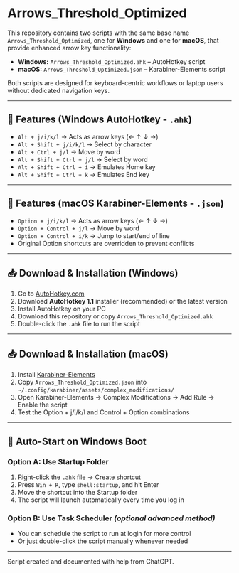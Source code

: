 # Arrows_Threshold_Optimized

This repository contains two scripts with the same base name `Arrows_Threshold_Optimized`, one for **Windows** and one for **macOS**, that provide enhanced arrow key functionality:

- **Windows:** `Arrows_Threshold_Optimized.ahk` – AutoHotkey script  
- **macOS:** `Arrows_Threshold_Optimized.json` – Karabiner-Elements script  

Both scripts are designed for keyboard-centric workflows or laptop users without dedicated navigation keys.

---

## 🔧 Features (Windows AutoHotkey - `.ahk`)

- `Alt + j/i/k/l` → Acts as arrow keys (← ↑ ↓ →)  
- `Alt + Shift + j/i/k/l` → Select by character  
- `Alt + Ctrl + j/l` → Move by word  
- `Alt + Shift + Ctrl + j/l` → Select by word  
- `Alt + Shift + Ctrl + i` → Emulates Home key  
- `Alt + Shift + Ctrl + k` → Emulates End key  

---

## 🔧 Features (macOS Karabiner-Elements - `.json`)

- `Option + j/i/k/l` → Acts as arrow keys (← ↑ ↓ →)  
- `Option + Control + j/l` → Move by word  
- `Option + Control + i/k` → Jump to start/end of line  
- Original Option shortcuts are overridden to prevent conflicts  

---

## 📥 Download & Installation (Windows)

1. Go to [AutoHotkey.com](https://www.autohotkey.com/)  
2. Download **AutoHotkey 1.1** installer (recommended) or the latest version  
3. Install AutoHotkey on your PC  
4. Download this repository or copy `Arrows_Threshold_Optimized.ahk`  
5. Double-click the `.ahk` file to run the script  

---

## 📥 Download & Installation (macOS)

1. Install [Karabiner-Elements](https://karabiner-elements.pqrs.org/)  
2. Copy `Arrows_Threshold_Optimized.json` into `~/.config/karabiner/assets/complex_modifications/`  
3. Open Karabiner-Elements → Complex Modifications → Add Rule → Enable the script  
4. Test the Option + j/i/k/l and Control + Option combinations  

---

## 🚀 Auto-Start on Windows Boot

### Option A: Use Startup Folder
1. Right-click the `.ahk` file → Create shortcut  
2. Press `Win + R`, type `shell:startup`, and hit Enter  
3. Move the shortcut into the Startup folder  
4. The script will launch automatically every time you log in

### Option B: Use Task Scheduler *(optional advanced method)*
- You can schedule the script to run at login for more control  
- Or just double-click the script manually whenever needed  

---

Script created and documented with help from ChatGPT.
